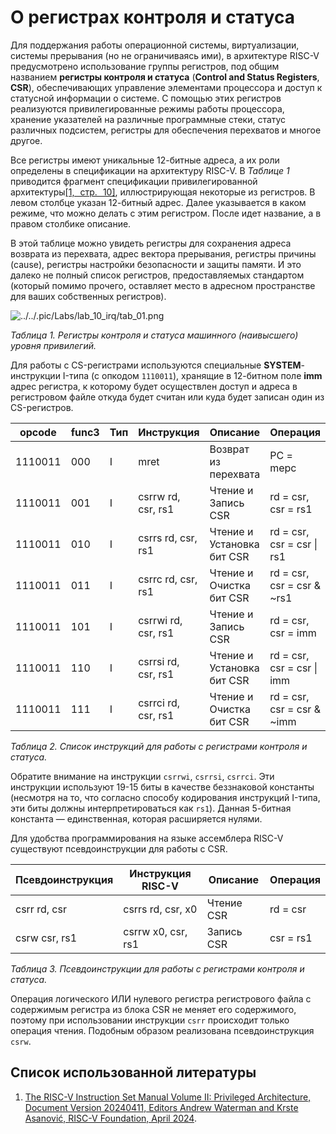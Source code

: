# О регистрах контроля и статуса

Для поддержания работы операционной системы, виртуализации, системы прерывания (но не ограничиваясь ими), в архитектуре RISC-V предусмотрено использование группы регистров, под общим названием **регистры контроля и статуса** (**Control and Status Registers**, **CSR**), обеспечивающих управление элементами процессора и доступ к статусной информации о системе. С помощью этих регистров реализуются привилегированные режимы работы процессора, хранение указателей на различные программные стеки, статус различных подсистем, регистры для обеспечения перехватов и многое другое.

Все регистры имеют уникальные 12-битные адреса, а их роли определены в спецификации на архитектуру RISC-V. В _Таблице 1_ приводится фрагмент спецификации привилегированной архитектуры[[1, стр. 10]](https://github.com/riscv/riscv-isa-manual/releases/download/Priv-v1.12/riscv-privileged-20211203.pdf), иллюстрирующая некоторые из регистров. В левом столбце указан 12-битный адрес. Далее указывается в каком режиме, что можно делать с этим регистром. После идет название, а в правом столбике описание.

В этой таблице можно увидеть регистры для сохранения адреса возврата из перехвата, адрес вектора прерывания, регистры причины (cause), регистры настройки безопасности и защиты памяти. И это далеко не полный список регистров, предоставляемых стандартом (который помимо прочего, оставляет место в адресном пространстве для ваших собственных регистров).

![../../.pic/Labs/lab_10_irq/tab_01.png](../.pic/Labs/lab_10_irq/tab_01.png)

_Таблица 1. Регистры контроля и статуса машинного (наивысшего) уровня привилегий._

Для работы с CS-регистрами используются специальные **SYSTEM**-инструкции I-типа (с опкодом `1110011`), хранящие в 12-битном поле **imm** адрес регистра, к которому будет осуществлен доступ и адреса в регистровом файле откуда будет считан или куда будет записан один из CS-регистров.

| opcode | func3 | Тип |     Инструкция      |         Описание          |           Операция          |
|--------|-------|-----|---------------------|---------------------------|-----------------------------|
|1110011 | 000   | I   | mret                | Возврат из перехвата      | PC = mepc                   |
|1110011 | 001   | I   | csrrw  rd, csr, rs1 | Чтение и Запись CSR       | rd = csr, csr = rs1         |
|1110011 | 010   | I   | csrrs  rd, csr, rs1 | Чтение и Установка бит CSR| rd = csr, csr = csr \|  rs1 |
|1110011 | 011   | I   | csrrc  rd, csr, rs1 | Чтение и Очистка бит CSR  | rd = csr, csr = csr & ~rs1  |
|1110011 | 101   | I   | csrrwi rd, csr, rs1 | Чтение и Запись CSR       | rd = csr, csr = imm         |
|1110011 | 110   | I   | csrrsi rd, csr, rs1 | Чтение и Установка бит CSR| rd = csr, csr = csr \|  imm |
|1110011 | 111   | I   | csrrci rd, csr, rs1 | Чтение и Очистка бит CSR  | rd = csr, csr = csr & ~imm  |

_Таблица 2. Список инструкций для работы с регистрами контроля и статуса._

Обратите внимание на инструкции `csrrwi`, `csrrsi`, `csrrci`. Эти инструкции используют 19-15 биты в качестве беззнаковой константы (несмотря на то, что согласно способу кодирования инструкций I-типа, эти биты должны интерпретироваться как `rs1`). Данная 5-битная константа — единственная, которая расширяется нулями.

Для удобства программирования на языке ассемблера RISC-V существуют псевдоинструкции для работы с CSR.

| Псевдоинструкция | Инструкция RISC-V  |   Описание  | Операция  |
|------------------|--------------------|-------------|-----------|
| csrr rd, csr     | csrrs rd, csr, x0  | Чтение CSR  | rd = csr  |
| csrw csr, rs1    | csrrw x0, csr, rs1 | Запись CSR  | csr = rs1 |

_Таблица 3. Псевдоинструкции для работы с регистрами контроля и статуса._

Операция логического ИЛИ нулевого регистра регистрового файла с содержимым регистра из блока CSR не меняет его содержимого, поэтому при использовании инструкции `csrr` происходит только операция чтения. Подобным образом реализована псевдоинструкция `csrw`.


## Список использованной литературы

1. [The RISC-V Instruction Set Manual Volume II: Privileged Architecture, Document Version 20240411, Editors Andrew Waterman and Krste Asanović, RISC-V Foundation, April 2024](https://github.com/riscv/riscv-isa-manual/releases/download/20240411/priv-isa-asciidoc.pdf).